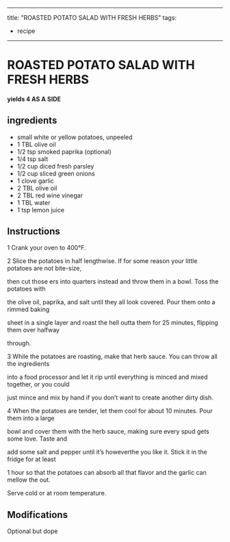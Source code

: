 

---
title: "ROASTED POTATO SALAD WITH FRESH HERBS"
tags:
  - recipe
---
# ROASTED POTATO SALAD WITH FRESH HERBS



#### yields  4 AS A SIDE


## ingredients
* small white or yellow potatoes, unpeeled 
* 1 TBL olive oil 
* 1/2 tsp smoked paprika (optional)
* 1/4 tsp salt 
* 1/2 cup diced fresh parsley 
* 1/2 cup sliced green onions 
* 1 clove garlic 
* 2 TBL olive oil 
* 2 TBL red wine vinegar 
* 1 TBL water 
* 1 tsp lemon juice 



## Instructions
1 Crank your oven to 400°F.

2 Slice the potatoes in half lengthwise. If for some reason your little potatoes are not bite-size,

then cut those  ers into quarters instead and throw them in a bowl. Toss the potatoes with

the olive oil, paprika, and salt until they all look covered. Pour them onto a rimmed baking

sheet in a single layer and roast the hell outta them for 25 minutes, flipping them over halfway

through.

3 While the potatoes are roasting, make that herb sauce. You can throw all the ingredients

into a food processor and let it rip until everything is minced and mixed together, or you could

just mince and mix by hand if you don’t want to create another dirty dish.

4 When the potatoes are tender, let them cool for about 10 minutes. Pour them into a large

bowl and cover them with the herb sauce, making sure every spud gets some love. Taste and

add some salt and pepper until it’s howeverthe  you like it. Stick it in the fridge for at least

1 hour so that the potatoes can absorb all that flavor and the garlic can mellow the   out.

Serve cold or at room temperature.



## Modifications
Optional but dope





